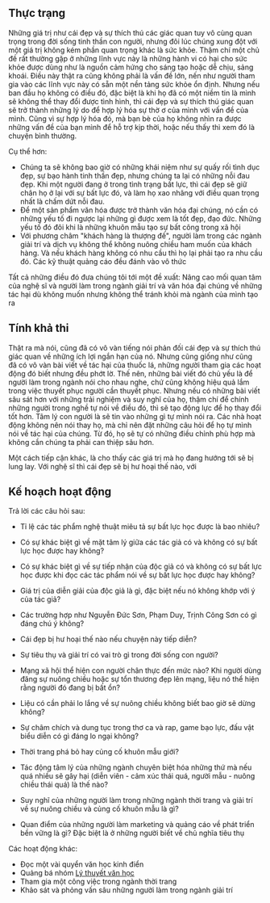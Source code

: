 ## Thực trạng

Những giá trị như cái đẹp và sự thích thú các giác quan tuy vô cùng quan trọng trong đời sống tinh thần con người, nhưng đôi lúc chúng xung đột với một giá trị không kém phần quan trọng khác là sức khỏe. Thậm chí một chủ đề rất thường gặp ở những lĩnh vực này là những hành vi có hại cho sức khỏe được dùng như là nguồn cảm hứng cho sáng tạo hoặc dễ chịu, sảng khoái. Điều này thật ra cũng không phải là vấn đề lớn, nến như người tham gia vào các lĩnh vực này có sẵn một nền tảng sức khỏe ổn định. Nhưng nếu ban đầu họ không có điều đó, đặc biệt là khi họ đã có một niềm tin là mình sẽ không thể thay đổi được tình hình, thì cái đẹp và sự thích thú giác quan sẽ trở thành những lý do để hợp lý hóa sự thờ ơ của mình với vấn đề của mình. Cũng vì sự hợp lý hóa đó, mà bạn bè của họ không nhìn ra được những vấn đề của bạn mình để hỗ trợ kịp thời, hoặc nếu thấy thì xem đó là chuyện bình thường.

Cụ thể hơn:

-   Chúng ta sẽ không bao giờ có những khái niệm như sự quấy rối tình dục đẹp, sự bạo hành tinh thần đẹp, nhưng chúng ta lại có những nỗi đau đẹp. Khi một người đang ở trong tình trạng bất lực, thì cái đẹp sẽ giữ chân họ ở lại với sự bất lực đó, và làm họ xao nhãng với điều quan trọng nhất là chấm dứt nỗi đau.
-   Để một sản phẩm văn hóa được trở thành văn hóa đại chúng, nó cần có những yếu tố đi ngược lại những gì được xem là tốt đẹp, đạo đức. Những yếu tố đó đôi khi là những khuôn mẫu tạo sự bất công trong xã hội
-   Với phương châm "khách hàng là thượng đế", người làm trong các ngành giải trí và dịch vụ không thể không nuông chiều ham muốn của khách hàng. Và nếu khách hàng không có nhu cầu thì họ lại phải tạo ra nhu cầu đó. Các kỹ thuật quảng cáo đều đánh vào vô thức

Tất cả những điều đó đưa chúng tôi tới một đề xuất: Nâng cao mối quan tâm của nghệ sĩ và người làm trong ngành giải trí và văn hóa đại chúng về những tác hại dù không muốn nhưng không thể tránh khỏi mà ngành của mình tạo ra

## Tính khả thi

Thật ra mà nói, cũng đã có vô vàn tiếng nói phản đối cái đẹp và sự thích thú giác quan về những ích lợi ngắn hạn của nó. Nhưng cũng giống như cũng đã có vô vàn bài viết về tác hại của thuốc lá, những người tham gia các hoạt động đó biết nhưng đều phớt lờ. Thế nên, những bài viết đó chủ yếu là để người làm trong ngành nói cho nhau nghe, chứ cũng không hiệu quả lắm trong việc thuyết phục người cần thuyết phục. Nhưng nếu có những bài viết sâu sát hơn với những trải nghiệm và suy nghĩ của họ, thậm chí để chính những người trong nghề tự nói về điều đó, thì sẽ tạo động lực để họ thay đổi tốt hơn. Tâm lý con người là sẽ tin vào những gì tự mình nói ra. Các nhà hoạt động không nên nói thay họ, mà chỉ nên đặt những câu hỏi để họ tự mình nói về tác hại của chúng. Từ đó, họ sẽ tự có những điều chỉnh phù hợp mà không cần chúng ta phải can thiệp sâu hơn.

Một cách tiếp cận khác, là cho thấy các giá trị mà họ đang hướng tới sẽ bị lung lay. Với nghệ sĩ thì cái đẹp sẽ bị hư hoại thế nào, với

## Kế hoạch hoạt động

Trả lời các câu hỏi sau:

-   Tỉ lệ các tác phẩm nghệ thuật miêu tả sự bất lực học được là bao nhiêu?
-   Có sự khác biệt gì về mặt tâm lý giữa các tác giả có và không có sự bất lực học được hay không?
-   Có sự khác biệt gì về sự tiếp nhận của độc giả có và không có sự bất lực học được khi đọc các tác phẩm nói về sự bất lực học được hay không?
-   Giá trị của diễn giải của độc giả là gì, đặc biệt nếu nó không khớp với ý của tác giả?
-   Các trường hợp như Nguyễn Đức Sơn, Phạm Duy, Trịnh Công Sơn có gì đáng chú ý không?
-   Cái đẹp bị hư hoại thế nào nếu chuyện này tiếp diễn?

-   Sự tiêu thụ và giải trí có vai trò gì trong đời sống con người?
-   Mạng xã hội thể hiện con người chân thực đến mức nào? Khi người dùng đăng sự nuông chiều hoặc sự tổn thương đẹp lên mạng, liệu nó thể hiện rằng người đó đang bị bất ổn?
-   Liệu có cần phải lo lắng về sự nuông chiều không biết bao giờ sẽ dừng không?
-   Sự châm chích và dung tục trong thơ ca và rap, game bạo lực, đấu vật biểu diễn có gì đáng lo ngại không?
-   Thời trang phá bỏ hay củng cố khuôn mẫu giới?
-   Tác động tâm lý của những ngành chuyên biệt hóa những thứ mà nếu quá nhiều sẽ gây hại (diễn viên - cảm xúc thái quá, người mẫu - nuông chiều thái quá) là thế nào?
-   Suy nghĩ của những người làm trong những ngành thời trang và giải trí về sự nuông chiều và củng cố khuôn mẫu là gì?
-   Quan điểm của những người làm marketing và quảng cáo về phát triển bền vững là gì? Đặc biệt là ở những người biết về chủ nghĩa tiêu thụ

Các hoạt động khác:

-   Đọc một vài quyển văn học kinh điển
-   Quảng bá nhóm [Lý thuyết văn học](https://www.facebook.com/groups/lythuyetvanhoc/)
-   Tham gia một công việc trong ngành thời trang
-   Khảo sát và phỏng vấn sâu những người làm trong ngành giải trí
